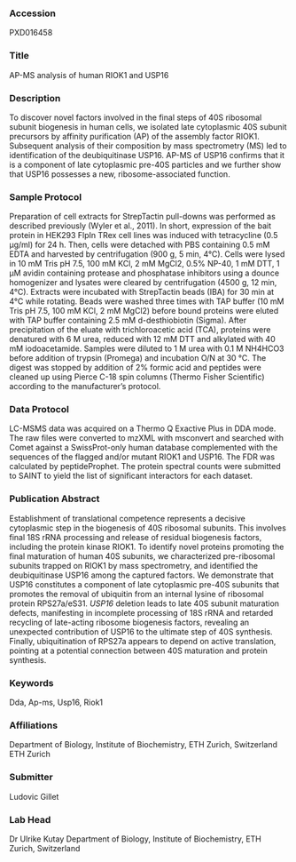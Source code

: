 ### Accession
PXD016458

### Title
AP-MS analysis of human RIOK1 and USP16

### Description
To discover novel factors involved in the final steps of 40S ribosomal subunit biogenesis in human cells, we isolated late cytoplasmic 40S subunit precursors by affinity purification (AP) of the assembly factor RIOK1. Subsequent analysis of their composition by mass spectrometry (MS) led to identification of the deubiquitinase USP16. AP-MS of USP16 confirms that it is a component of late cytoplasmic pre-40S particles and we further show that USP16 possesses a new, ribosome-associated function.

### Sample Protocol
Preparation of cell extracts for StrepTactin pull-downs was performed as described previously (Wyler et al., 2011). In short, expression of the bait protein in HEK293 FlpIn TRex cell lines was induced with tetracycline (0.5 µg/ml) for 24 h. Then, cells were detached with PBS containing 0.5 mM EDTA and harvested by centrifugation (900 g, 5 min, 4°C). Cells were lysed in 10 mM Tris pH 7.5, 100 mM KCl, 2 mM MgCl2, 0.5% NP-40, 1 mM DTT, 1 µM avidin containing protease and phosphatase inhibitors using a dounce homogenizer and lysates were cleared by centrifugation (4500 g, 12 min, 4°C). Extracts were incubated with StrepTactin beads (IBA) for 30 min at 4°C while rotating. Beads were washed three times with TAP buffer (10 mM Tris pH 7.5, 100 mM KCl, 2 mM MgCl2) before bound proteins were eluted with TAP buffer containing 2.5 mM d-desthiobiotin (Sigma). After precipitation of the eluate with trichloroacetic acid (TCA), proteins were denatured with 6 M urea, reduced with 12 mM DTT and alkylated with 40 mM iodoacetamide. Samples were diluted to 1 M urea with 0.1 M NH4HCO3 before addition of trypsin (Promega) and incubation O/N at 30 °C. The digest was stopped by addition of 2% formic acid and peptides were cleaned up using Pierce C-18 spin columns (Thermo Fisher Scientific) according to the manufacturer’s protocol.

### Data Protocol
LC-MSMS data was acquired on a Thermo Q Exactive Plus in DDA mode. The raw files were converted to mzXML with msconvert and searched with Comet against a SwissProt-only human database complemented with the sequences of the flagged and/or mutant RIOK1 and USP16. The FDR was calculated by peptideProphet. The protein spectral counts were submitted to SAINT to yield the list of significant interactors for each dataset.

### Publication Abstract
Establishment of translational competence represents a decisive cytoplasmic step in the biogenesis of 40S ribosomal subunits. This involves final 18S rRNA processing and release of residual biogenesis factors, including the protein kinase RIOK1. To identify novel proteins promoting the final maturation of human 40S subunits, we characterized pre-ribosomal subunits trapped on RIOK1 by mass spectrometry, and identified the deubiquitinase USP16 among the captured factors. We demonstrate that USP16 constitutes a component of late cytoplasmic pre-40S subunits that promotes the removal of ubiquitin from an internal lysine of ribosomal protein RPS27a/eS31. <i>USP16</i> deletion leads to late 40S subunit maturation defects, manifesting in incomplete processing of 18S rRNA and retarded recycling of late-acting ribosome biogenesis factors, revealing an unexpected contribution of USP16 to the ultimate step of 40S synthesis. Finally, ubiquitination of RPS27a appears to depend on active translation, pointing at a potential connection between 40S maturation and protein synthesis.

### Keywords
Dda, Ap-ms, Usp16, Riok1

### Affiliations
Department of Biology, Institute of Biochemistry, ETH Zurich, Switzerland
ETH Zurich

### Submitter
Ludovic Gillet

### Lab Head
Dr Ulrike Kutay
Department of Biology, Institute of Biochemistry, ETH Zurich, Switzerland


